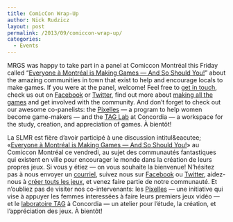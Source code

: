 ```yaml
---
title: ComicCon Wrap-Up
author: Nick Rudzicz
layout: post
permalink: /2013/09/comiccon-wrap-up/
categories:
  - Events
---
```



MRGS was happy to take part in a panel at Comiccon Montr&eacute;al this Friday called &#8220;[Everyone &agrave; Montr&eacute;al is Making Games &#8212; And So Should You!](http://guidebook.com/guide/12466/event/6122903/)&#8221; about the amazing communities in town that exist to help and encourage locals to make games.
If you were at the panel, welcome! Feel free to [get in touch](mailto:bakedgoodsDELETETHISPART@mrgsANDTHISPARTTOO.ca), check us out on [Facebook](https://www.facebook.com/groups/135987799795381/) or [Twitter](http://twitter.com/societeludique), find out more about [making all the games](http://www.glorioustrainwrecks.com/node/165) and get involved with the community.
And don&#8217;t forget to check out our awesome co-panelists: the [Pixelles](http://pixelles.ca) &#8212; a program to help women become game-makers &#8212; and the [TAG Lab](http://tag.hexagram.ca/) at Concordia &#8212; a workspace for the study, creation, and appreciation of games.
&Agrave; bient&ocirc;t!



La SLMR est fi&egrave;re d&#8217;avoir particip&eacute; &agrave; une discussion intitul&eacutee; &laquo;[Everyone &agrave; Montr&eacute;al is Making Games &#8212; And So Should You!](http://guidebook.com/guide/12466/event/6122903/)&raquo; au Comiccon Montr&eacute;al ce vendredi, au sujet des communaut&eacute;s fantastiques qui existent en ville pour encourager le monde dans la cr&eacute;ation de leurs propres jeux.
Si vous y &eacute;tiez &#8212; on vous souhaite la bienvenue! N&#8217;h&eacute;sitez pas &agrave; nous envoyer un [courriel](mailto:bakedgoodsENLEVECECI@mrgsETCECIAUSSI.ca), suivez nous sur [Facebook](https://www.facebook.com/groups/135987799795381/) ou [Twitter](http://twitter.com/societeludique), aidez-nous &agrave; [cr&eacute;er touts les jeux](http://www.glorioustrainwrecks.com/node/165), et venez faire partie de notre communaut&eacute;.
Et n&#8217;oubliez pas de visiter nos co-intervenants: les [Pixelles](http://pixelles.ca) &#8212; une initiative qui vise &agrave; appuyer les femmes interess&eacute;es &agrave; faire leurs premiers jeux vid&eacute;o &#8212; et le [laboratoire TAG](http://tag.hexagram.ca/) &agrave; Concordia &#8212; un atelier pour l&#8217;&eacute;tude, la cr&eacute;ation, et l&#8217;appr&eacute;ciation des jeux.
&Agrave; bient&ocirc;t!


 
 
